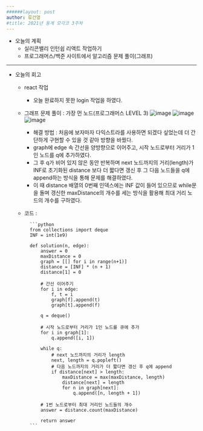 ```yaml
---
######layout: post
author: 류건열
#title: 2021년 동계 모각코 3주차
---
```


- 오늘의 계획
	- 실리콘밸리 인턴쉽 리액트 작업하기
    - 프로그래머스/백준 사이트에서 알고리즘 문제 풀이(그래프)

- - -
-  오늘의 회고
    - react 작업
        - 오늘 완료하지 못한 login 작업을 하였다.
    - 그래프 문제 풀이 : 가장 먼 노드(프로그래머스 LEVEL 3)
        ![image](https://user-images.githubusercontent.com/34560965/125789003-0a13cc33-c27c-4e4a-bef0-0a17ff7b9010.png)
        ![image](https://user-images.githubusercontent.com/34560965/125789026-843fd90d-b885-44a4-ac33-0958be9e127e.png)
        ![image](https://user-images.githubusercontent.com/34560965/125789040-04d59a54-2f05-45e8-b3cc-349239174c40.png)
        - 해결 방법 : 처음에 보자마자 다익스트라를 사용하면 되겠다 싶었는데 더 간단하게 구현할 수 있을 것 같아 방향을 바꿨다.
        - graph에 edge 속 간선을 양방향으로 이어주고, 시작 노드로부터 거리가 1인 노드를 q에 추가하였다.
        - 그 후 q가 비어 있지 않은 동안 반복하며 next 노드까지의 거리(length)가 INF로 초기화된 distance 보다 더 짧다면 갱신 후 그 다음 노드들을 q에 append하는 방식을 통해 문제를 해결하였다.
        - 이 때 distance 배열의 0번째 인덱스에는 INF 값이 들어 있으므로 while문을 돌며 갱신한 maxDistance의 개수를 세는 방식을 활용해 최대 거리 노드의 개수를 구하였다.

    - 코드 :

            ```python
            from collections import deque
            INF = int(1e9)

            def solution(n, edge):
                answer = 0
                maxDistance = 0
                graph = [[] for i in range(n+1)]
                distance = [INF] * (n + 1)
                distance[1] = 0
                
                # 간선 이어주기
                for i in edge:
                    f, t = i
                    graph[f].append(t)
                    graph[t].append(f)
                
                q = deque()

                # 시작 노드로부터 거리가 1인 노드를 큐에 추가
                for i in graph[1]:
                    q.append([i, 1])
                
                while q:
                    # next 노드까지의 거리가 length
                    next, length = q.popleft()
                    # 다음 노드까지의 거리가 더 짧다면 갱신 후 q에 append 
                    if distance[next] > length:
                        maxDistance = max(maxDistance, length)
                        distance[next] = length
                        for n in graph[next]:
                            q.append([n, length + 1])

                # 1번 노드로부터 최대 거리인 노드들의 개수
                answer = distance.count(maxDistance)
                
                return answer
            ```
